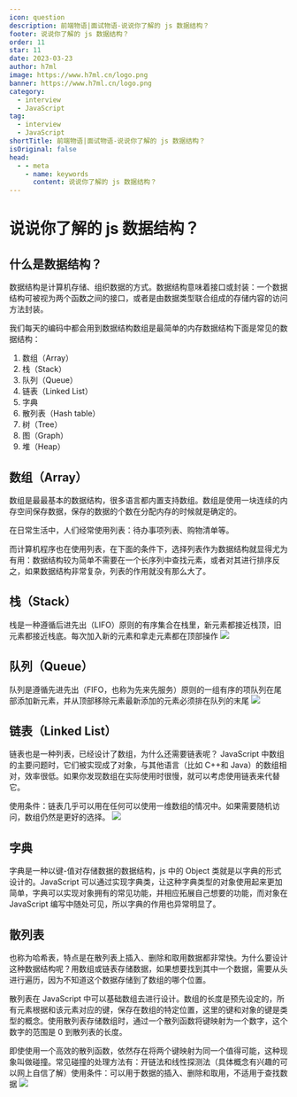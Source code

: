 ```yaml
---
icon: question
description: 前端物语|面试物语-说说你了解的 js 数据结构？
footer: 说说你了解的 js 数据结构？
order: 11
star: 11
date: 2023-03-23
author: h7ml
image: https://www.h7ml.cn/logo.png
banner: https://www.h7ml.cn/logo.png
category:
  - interview
  - JavaScript
tag:
  - interview
  - JavaScript
shortTitle: 前端物语|面试物语-说说你了解的 js 数据结构？
isOriginal: false
head:
  - - meta
    - name: keywords
      content: 说说你了解的 js 数据结构？
---
```


# 说说你了解的 js 数据结构？

## 什么是数据结构？

数据结构是计算机存储、组织数据的方式。数据结构意味着接口或封装：一个数据结构可被视为两个函数之间的接口，或者是由数据类型联合组成的存储内容的访问方法封装。

我们每天的编码中都会用到数据结构数组是最简单的内存数据结构下面是常见的数据结构：

1. 数组（Array）
2. 栈（Stack）
3. 队列（Queue）
4. 链表（Linked List）
5. 字典
6. 散列表（Hash table）
7. 树（Tree）
8. 图（Graph）
9. 堆（Heap）

## 数组（Array）

数组是最最基本的数据结构，很多语言都内置支持数组。数组是使用一块连续的内存空间保存数据，保存的数据的个数在分配内存的时候就是确定的。

在日常生活中，人们经常使用列表：待办事项列表、购物清单等。

而计算机程序也在使用列表，在下面的条件下，选择列表作为数据结构就显得尤为有用：数据结构较为简单不需要在一个长序列中查找元素，或者对其进行排序反之，如果数据结构非常复杂，列表的作用就没有那么大了。

## 栈（Stack）

栈是一种遵循后进先出（LIFO）原则的有序集合在栈里，新元素都接近栈顶，旧元素都接近栈底。每次加入新的元素和拿走元素都在顶部操作 ![](https://upload-images.jianshu.io/upload_images/13253432-ddcb884374470d2c?imageMogr2/auto-orient/strip|imageView2/2/format/webp)

## 队列（Queue）

队列是遵循先进先出（FIFO，也称为先来先服务）原则的一组有序的项队列在尾部添加新元素，并从顶部移除元素最新添加的元素必须排在队列的末尾 ![](https://upload-images.jianshu.io/upload_images/13253432-55ad7c7db40d3796?imageMogr2/auto-orient/strip|imageView2/2/format/webp)

## 链表（Linked List）

链表也是一种列表，已经设计了数组，为什么还需要链表呢？ JavaScript 中数组的主要问题时，它们被实现成了对象，与其他语言（比如 C++和 Java）的数组相对，效率很低。如果你发现数组在实际使用时很慢，就可以考虑使用链表来代替它。

使用条件：链表几乎可以用在任何可以使用一维数组的情况中。如果需要随机访问，数组仍然是更好的选择。 ![](https://raw.githubusercontent.com/zoro-web/blog/master/img/lian.jpg)

## 字典

字典是一种以键-值对存储数据的数据结构，js 中的 Object 类就是以字典的形式设计的。JavaScript 可以通过实现字典类，让这种字典类型的对象使用起来更加简单，字典可以实现对象拥有的常见功能，并相应拓展自己想要的功能，而对象在 JavaScript 编写中随处可见，所以字典的作用也异常明显了。

## 散列表

也称为哈希表，特点是在散列表上插入、删除和取用数据都非常快。为什么要设计这种数据结构呢？用数组或链表存储数据，如果想要找到其中一个数据，需要从头进行遍历，因为不知道这个数据存储到了数组的哪个位置。

散列表在 JavaScript 中可以基础数组去进行设计。数组的长度是预先设定的，所有元素根据和该元素对应的键，保存在数组的特定位置，这里的键和对象的键是类型的概念。使用散列表存储数组时，通过一个散列函数将键映射为一个数字，这个数字的范围是 0 到散列表的长度。

即使使用一个高效的散列函数，依然存在将两个键映射为同一个值得可能，这种现象叫做碰撞。常见碰撞的处理方法有：开链法和线性探测法（具体概念有兴趣的可以网上自信了解）使用条件：可以用于数据的插入、删除和取用，不适用于查找数据 ![](https://raw.githubusercontent.com/zoro-web/blog/master/img/%E5%BE%AE%E4%BF%A1%E5%9B%BE%E7%89%87_20170820211406.png)
